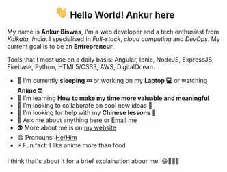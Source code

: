 <div align="center">
	<h2>
		<img src="https://github.com/iAnkurBiswas/iAnkurBiswas/blob/main/assets/Hi.gif" width="30px">
		Hello World! Ankur here
	</h2>
</div>

My name is **Ankur Biswas**, I'm a web developer and a tech enthusiast from *Kolkata, India*. I specialised in *Full-stack*, *cloud computing* and *DevOps*. My current goal is to be an **Entrepreneur**.

Tools that I most use on a daily basis: Angular, Ionic, NodeJS, ExpressJS, Firebase, Python, HTML5/CSS3, AWS, DigitalOcean.

- 🔭 I’m currently **sleeping 💤** or working on my **Laptop 💻** or watching **Anime 🤓**
- 🌱 I’m learning **How to make my time more valuable and meaningful**
- 👯 I’m looking to collaborate on cool new ideas 🤩
- 🤔 I’m looking for help with my **Chinese lessons** 🥲
- 💬 Ask me about anything [here](https://github.com/iAnkurBiswas/iAnkurBiswas/issues/new) or <a href="mailto:me@iankurbiswas.com">Email me</a>
- 👽 More about me is on [my website](https://iankurbiswas.com)
- 😄 Pronouns: [He/Him](https://pronoun.is/he)
- ⚡ Fun fact: I like anime more than food

I think that's about it for a brief explaination abour me. 😃👨🏻‍💻
